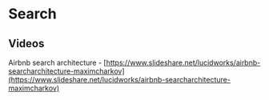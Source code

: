 # Search

## Videos

Airbnb search architecture  - [https://www.slideshare.net/lucidworks/airbnb-searcharchitecture-maximcharkov](https://www.slideshare.net/lucidworks/airbnb-searcharchitecture-maximcharkov)

